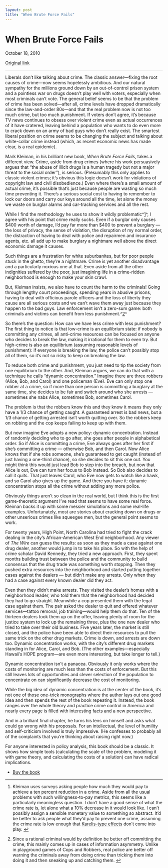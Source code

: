 ```yaml
---
layout: post
title: "When Brute Force Fails"
---
```

When Brute Force Fails
======================

October 18, 2010

[Original link](http://www.aaronsw.com/weblog/bruteforce)

* * * * *

Liberals don’t like talking about crime. The classic answer—fixing the
root causes of crime—now seems hopelessly ambitious. And our natural
sympathy for the millions ground down by an out-of-control prison system
and a pointless war on drugs doesn’t play well with voters, especially
when most criminals can’t vote. The general belief seems to be that the
problem of crime has been solved—after all, crime levels have dropped
dramatically since the law-and-order 80s—and that the real problem now
is not too much crime, but too much punishment. If voters don’t agree,
it’s because TV news continues to obsess over violent crime even as
actual occurrences of it have cratered, leaving behind a population who
wants to do even more to crack down on an army of bad guys who don’t
really exist. The smartest liberal position on crime seems to be
changing the subject and talking about white-collar crime instead
(which, as recent economic news has made clear, is a real epidemic).

Mark Kleiman, in his brilliant new book, *When Brute Force Fails*, takes
a different view. Crime, aside from drug crimes (where his work
persuasively argues that “the abuse of illicit drugs is a human tragedy
but not a major threat to the social order”), is serious. (Presumably
this only applies to classic violent crimes; it’s obvious this logic
doesn’t work for violations of copyright law and civil disobedience.)
Even where there’s a small amount of actual crime, it’s possible that’s
just because people are wasting so much time preventing it. There’s a
serious social cost to having to remember to lock our doors and carry
our keys around all the time, let alone the money we waste on burglar
alarms and car-tracking services and all the rest.

While I find the methodology he uses to show it wildly
problematic^[1](#fn:fn1)^, I agree with his point that crime really
sucks. Even if a burglar only causes \$400 worth of damage, I’d pay far
more than \$400 to prevent a burglary — the loss of privacy, the sense
of violation, the disruption of my normal order, the distraction of
having to deal with police and repairmen and insurance agents, etc. all
add up to make burglary a nightmare well above the direct economic
damage it causes.

Such things are a frustration for white suburbanites, but for poor
people stuck in the ghetto, they’re a nightmare. Crime is yet another
disadvantage and a particularly noxious one at that. Even aside from all
the other indignities suffered by the poor, just imagining life in a
crime-ridden neighborhood is enough to make your skin crawl.

But, Kleiman insists, we also have to count the harm to the criminals!
Going through lengthy court proceedings, spending years in abusive
prisons, having to deal with officious parole officers and the loss of
liberty they cause are all serious costs and we can’t wave them away
just because they happen to the bad guys. Law enforcement isn’t a
zero-sum game: both criminals and victims can benefit from less
punishment.^[2](#fn:fnr)^

So there’s the question: How can we have less crime with less
punishment? The first thing to notice is that low-crime is an
equilibrium state: if nobody is committing any crimes, all anti-crime
resources can be focused on anyone who decides to break the law, making
it irrational for them to even try. But high-crime is also an
equilibrium (assuming reasonable levels of punishment): if everyone is
breaking the law, the police can’t possibly stop all of them, so it’s
not so risky to keep on breaking the law.

To reduce both crime and punishment, you just need to tip the society
from one equilibrium to the other. And, Kleiman argues, we can do that
with a technique he calls “dynamic concentration.” Imagine there are
three robbers (Alice, Bob, and Carol) and one policeman (Eve). Eve can
only stop one robber at a crime, so if more than one person is
committing a burglary at the same time, she decides to be fair and
switch around who she arrests — sometimes she nabs Alice, sometimes Bob,
sometimes Carol.

The problem is that the robbers know this and they know it means they
only have a 1/3 chance of getting caught. A guaranteed arrest is bad
news, but a 1/3 chance of getting arrested isn’t worth quitting over. So
the robbers keep on robbing and the cop keeps failing to keep up with
them.

But now imagine Eve adopts a new policy: dynamic concentration. Instead
of randomly deciding who to go after, she goes after people in
alphabetical order. So if Alice is committing a crime, Eve always goes
after her first if she’s committing a crime — otherwise Bob, and then
Carol. Now Alice knows that if she robs someone, she’s guaranteed to get
caught (instead of just having a one-third chance), so she decides to
sit this one out. You might think this would just lead Bob to step into
the breach, but now that Alice is out, Eve can turn her focus to Bob
instead. So Bob also decides to call it quits. That just leaves Carol,
who Eve now gets to watch like a hawk, and so Carol also gives up the
game. And there you have it: dynamic concentration stops all the crime
without adding any more police.

Obviously things aren’t so clean in the real world, but I think this is
the first game-theoretic argument I’ve read that seems to have some real
force. Kleiman backs it up with some messier simulations and some
real-life examples. Unfortunately, most are stories about cracking down
on drugs or other unserious crimes like squeegee men, but the general
point seems to work.

For twenty years, High Point, North Carolina had tried to fight the
crack dealing in the city’s African-American West End neighborhood. Any
viewer of *The Wire* can guess the results: as soon as they made a case
against one drug dealer, another would jump in to take his place. So
with the help of crime scholar David Kennedy, they tried a new approach.
First, they spent months building trust between the police and the
community to build consensus that the drug trade was something worth
stopping. Then they pushed extra resources into the neighborhood and
started putting together cases against the dealers — but didn’t make any
arrests. Only when they had a case against every known dealer did they
act.

Even then they didn’t make arrests. They visited the dealer’s homes with
a neighborhood leader, who told them that the neighborhood had decided
they had to go straight. Meanwhile a cop presented them with the legal
case against them. The pair asked the dealer to quit and offered
whatever services—tattoo removal, job training—would help them do that.
Ten of the thirteen dealers took them up on the offer, leaving plenty of
room for the justice system to lock up the remaining three, plus the one
new dealer who tried to take over their old business. Five years later,
the market is still closed, and the police have been able to direct
their resources to pull the same trick on the other drug markets. Crime
is down, and arrests are down too. Dynamic concentration works, with the
city’s different drug markets standing in for Alice, Carol, and Bob.
(The other examples—especially Hawaii’s HOPE program—are even more
interesting, but take longer to tell.)

Dynamic concentration isn’t a panacea. Obviously it only works where the
costs of monitoring are much less than the costs of enforcement. But
this still leaves lots of opportunities and clever selection of the
population to concentrate on can significantly decrease the cost of
monitoring.

While the big idea of dynamic concentration is at the center of the
book, it’s not one of those one-trick monographs where the author lays
out one good idea and then spends the rest of the book repeating it.
Instead, the book ranges over the whole theory and practice crime
control in America and nearly every page is filled with interesting
facts and a new perspective.

And in a brilliant final chapter, he turns his lens on himself and asks
what could go wrong with his proposals. For an intellectual, the level
of humility and self-criticism involved is truly impressive. (He
confesses to probably all of the complaints that you’re thinking about
raising right now.)

For anyone interested in policy analysis, this book should be a classic.
It shows how simple tools (calculating the scale of the problem,
modeling it with game theory, and calculating the costs of a solution)
can have radical implications.

-   [Buy the book](http://books.theinfo.org/go/0691142084)

* * * * *

1.  Kleiman uses surveys asking people how much they would pay to
    achieve a ten percent reduction in a crime. Aside from all the usual
    problems with such willingness-to-pay metrics, this seems like a
    particularly meaningless question. I don’t have a good sense of what
    the crime rate is, let alone what a 10% decrease in it would look
    like. I can’t possibly assign a sensible monetary value to something
    so abstract. It’d be better to ask people what they’d pay to prevent
    one crime, assuming the crime rate is low enough that [Karelis-type
    effects](http://yalepress.yale.edu/yupbooks/book.asp?isbn=9780300120905)
    don’t come into play. [↩](#fnref:fn1)

2.  Since a rational criminal would by definition be better off
    committing the crime, this mainly comes up in cases of information
    asymmetry. Unlike in playground games of Cops and Robbers, real
    police are better off warning the criminals away from doing crime
    than tricking them into doing it and then sneaking up and catching
    them. [↩](#fnref:fnr)


